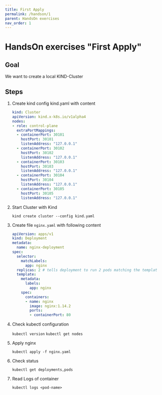 ```yaml
---
title: First Apply
permalink: /handson/1
parent: HandsOn exercises
nav_order: 1
---
```


# HandsOn exercises "First Apply"

## Goal

We want to create a local KIND-Cluster

## Steps

1. Create kind config kind.yaml with content

    ```yaml
    kind: Cluster
    apiVersion: kind.x-k8s.io/v1alpha4
    nodes:
    - role: control-plane
      extraPortMappings:
      - containerPort: 30101
        hostPort: 30101
        listenAddress: "127.0.0.1"
      - containerPort: 30102
        hostPort: 30102
        listenAddress: "127.0.0.1"
      - containerPort: 30103
        hostPort: 30103
        listenAddress: "127.0.0.1"
      - containerPort: 30104
        hostPort: 30104
        listenAddress: "127.0.0.1"
      - containerPort: 30105
        hostPort: 30105
        listenAddress: "127.0.0.1"
    ```

2. Start Cluster with Kind

   `kind create cluster --config kind.yaml`

2. Create file `nginx.yaml` with following content

   ```yaml
   apiVersion: apps/v1
   kind: Deployment
   metadata:
     name: nginx-deployment
   spec:
     selector:
       matchLabels:
         app: nginx
     replicas: 2 # tells deployment to run 2 pods matching the template
     template:
       metadata:
         labels:
           app: nginx
       spec:
         containers:
         - name: nginx
           image: nginx:1.14.2
           ports:
           - containerPort: 80
    ```

3. Check kubectl configuration

   `kubectl version`
   `kubectl get nodes`

4. Apply nginx

   `kubectl apply -f nginx.yaml`

5. Check status

   `kubectl get deployments,pods`

6. Read Logs of container

   `kubectl logs <pod-name>`
